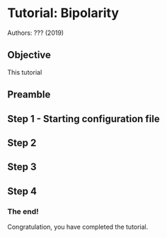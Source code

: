 # Tutorial: Bipolarity

Authors: ??? (2019)

## Objective

This tutorial 

## Preamble

## Step 1 - Starting configuration file

## Step 2

## Step 3

## Step 4

### The end!

Congratulation, you have completed the tutorial.


